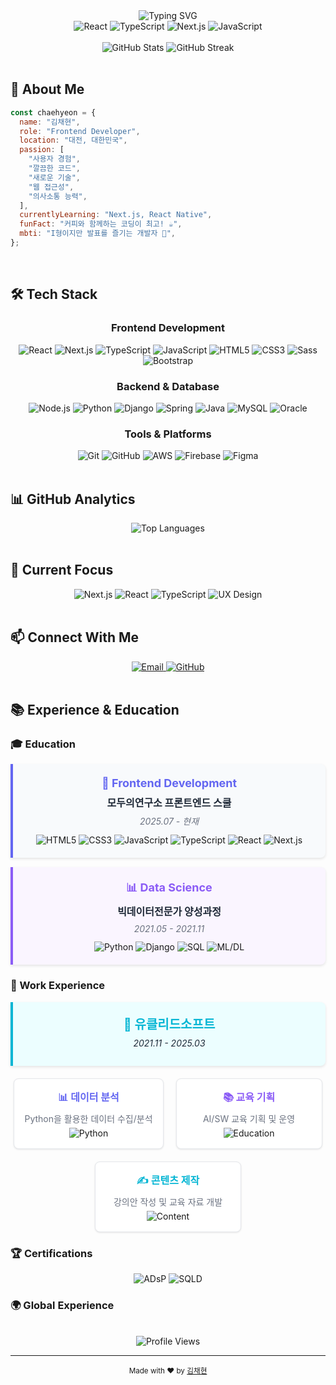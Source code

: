 <div align="center">
  <img src="https://readme-typing-svg.herokuapp.com?font=Fira+Code&weight=500&size=26&pause=1000&color=6366F1&center=true&vCenter=true&width=400&lines=Hello%2C+I'm+Chaehyeon+%F0%9F%91%8B;Frontend+Developer+%F0%9F%92%BB" alt="Typing SVG" />
</div>

<div align="center">
  <img src="https://img.shields.io/badge/React-20232A?style=for-the-badge&logo=react&logoColor=61DAFB" alt="React" />
  <img src="https://img.shields.io/badge/TypeScript-007ACC?style=for-the-badge&logo=typescript&logoColor=white" alt="TypeScript" />
  <img src="https://img.shields.io/badge/Next.js-000000?style=for-the-badge&logo=next.js&logoColor=white" alt="Next.js" />
  <img src="https://img.shields.io/badge/JavaScript-F7DF1E?style=for-the-badge&logo=javascript&logoColor=black" alt="JavaScript" />
</div>

<br/>

<div align="center">
  <img src="https://github-readme-stats.vercel.app/api?username=chaehyeon119&show_icons=true&theme=radical&hide_border=true&bg_color=0D1117&title_color=6366F1&text_color=FFFFFF&icon_color=6366F1" alt="GitHub Stats" />
  <img src="https://github-readme-streak-stats.herokuapp.com/?user=chaehyeon119&theme=radical&hide_border=true&background=0D1117&stroke=6366F1&ring=6366F1&fire=6366F1&currStreakNum=FFFFFF&currStreakLabel=6366F1&sideNums=FFFFFF&sideLabels=6366F1&dates=6366F1" alt="GitHub Streak" />
</div>

<br/>

## 🚀 About Me

```javascript
const chaehyeon = {
  name: "김채현",
  role: "Frontend Developer",
  location: "대전, 대한민국",
  passion: [
    "사용자 경험",
    "깔끔한 코드",
    "새로운 기술",
    "웹 접근성",
    "의사소통 능력",
  ],
  currentlyLearning: "Next.js, React Native",
  funFact: "커피와 함께하는 코딩이 최고! ☕",
  mbti: "I형이지만 발표를 즐기는 개발자 🌟",
};
```

<br/>

## 🛠️ Tech Stack

<div align="center">
  <h3>Frontend Development</h3>
  <img src="https://img.shields.io/badge/React-20232A?style=for-the-badge&logo=react&logoColor=61DAFB" alt="React" />
  <img src="https://img.shields.io/badge/Next.js-000000?style=for-the-badge&logo=next.js&logoColor=white" alt="Next.js" />
  <img src="https://img.shields.io/badge/TypeScript-007ACC?style=for-the-badge&logo=typescript&logoColor=white" alt="TypeScript" />
  <img src="https://img.shields.io/badge/JavaScript-F7DF1E?style=for-the-badge&logo=javascript&logoColor=black" alt="JavaScript" />
  <img src="https://img.shields.io/badge/HTML5-E34F26?style=for-the-badge&logo=html5&logoColor=white" alt="HTML5" />
  <img src="https://img.shields.io/badge/CSS3-1572B6?style=for-the-badge&logo=css3&logoColor=white" alt="CSS3" />
  <img src="https://img.shields.io/badge/Sass-CC6699?style=for-the-badge&logo=sass&logoColor=white" alt="Sass" />
  <img src="https://img.shields.io/badge/Bootstrap-563D7C?style=for-the-badge&logo=bootstrap&logoColor=white" alt="Bootstrap" />
</div>

<div align="center">
  <h3>Backend & Database</h3>
  <img src="https://img.shields.io/badge/Node.js-43853D?style=for-the-badge&logo=node.js&logoColor=white" alt="Node.js" />
  <img src="https://img.shields.io/badge/Python-3776AB?style=for-the-badge&logo=python&logoColor=white" alt="Python" />
  <img src="https://img.shields.io/badge/Django-092E20?style=for-the-badge&logo=django&logoColor=white" alt="Django" />
  <img src="https://img.shields.io/badge/Spring-6DB33F?style=for-the-badge&logo=spring&logoColor=white" alt="Spring" />
  <img src="https://img.shields.io/badge/Java-ED8B00?style=for-the-badge&logo=openjdk&logoColor=white" alt="Java" />
  <img src="https://img.shields.io/badge/MySQL-4479A1?style=for-the-badge&logo=mysql&logoColor=white" alt="MySQL" />
  <img src="https://img.shields.io/badge/Oracle-F80000?style=for-the-badge&logo=oracle&logoColor=white" alt="Oracle" />
</div>

<div align="center">
  <h3>Tools & Platforms</h3>
  <img src="https://img.shields.io/badge/Git-F05032?style=for-the-badge&logo=git&logoColor=white" alt="Git" />
  <img src="https://img.shields.io/badge/GitHub-100000?style=for-the-badge&logo=github&logoColor=white" alt="GitHub" />
  <img src="https://img.shields.io/badge/AWS-232F3E?style=for-the-badge&logo=amazon-aws&logoColor=white" alt="AWS" />
  <img src="https://img.shields.io/badge/Firebase-FFCA28?style=for-the-badge&logo=firebase&logoColor=black" alt="Firebase" />
  <img src="https://img.shields.io/badge/Figma-F24E1E?style=for-the-badge&logo=figma&logoColor=white" alt="Figma" />
</div>

<br/>

## 📊 GitHub Analytics

<div align="center">
  <img src="https://github-readme-stats.vercel.app/api/top-langs/?username=chaehyeon119&layout=compact&theme=radical&hide_border=true&bg_color=0D1117&title_color=6366F1&text_color=FFFFFF" alt="Top Languages" />
</div>

<br/>

## 🎯 Current Focus

<div align="center">
  <img src="https://img.shields.io/badge/Next.js-000000?style=for-the-badge&logo=next.js&logoColor=white" alt="Next.js" />
  <img src="https://img.shields.io/badge/React-20232A?style=for-the-badge&logo=react&logoColor=61DAFB" alt="React" />
  <img src="https://img.shields.io/badge/TypeScript-007ACC?style=for-the-badge&logo=typescript&logoColor=white" alt="TypeScript" />
  <img src="https://img.shields.io/badge/UX-FF6B6B?style=for-the-badge&logo=figma&logoColor=white" alt="UX Design" />
</div>

<br/>

## 📫 Connect With Me

<div align="center">
  <a href="mailto:chkim.dev@gmail.com">
    <img src="https://img.shields.io/badge/Email-D14836?style=for-the-badge&logo=gmail&logoColor=white" alt="Email" />
  </a>
  <a href="https://github.com/chaehyeon119">
    <img src="https://img.shields.io/badge/GitHub-100000?style=for-the-badge&logo=github&logoColor=white" alt="GitHub" />
  </a>

</div>

<br/>

## 📚 Experience & Education

### 🎓 Education

<div align="center">
  <div style="background: #f8fafc; border-left: 4px solid #6366F1; padding: 20px; border-radius: 0 8px 8px 0; margin: 15px 0; box-shadow: 0 2px 4px rgba(0,0,0,0.1);">
    <h3 style="margin: 0; color: #6366F1; font-size: 18px;">🎨 Frontend Development</h3>
    <h4 style="margin: 8px 0; color: #1f2937; font-size: 16px;">모두의연구소 프론트엔드 스쿨</h4>
    <p style="margin: 5px 0; color: #6b7280; font-size: 14px;"><em>2025.07 - 현재</em></p>
    <div style="margin-top: 12px;">
      <img src="https://img.shields.io/badge/HTML5-E34F26?style=flat&logo=html5&logoColor=white" alt="HTML5" />
      <img src="https://img.shields.io/badge/CSS3-1572B6?style=flat&logo=css3&logoColor=white" alt="CSS3" />
      <img src="https://img.shields.io/badge/JavaScript-F7DF1E?style=flat&logo=javascript&logoColor=black" alt="JavaScript" />
      <img src="https://img.shields.io/badge/TypeScript-007ACC?style=flat&logo=typescript&logoColor=white" alt="TypeScript" />
      <img src="https://img.shields.io/badge/React-20232A?style=flat&logo=react&logoColor=61DAFB" alt="React" />
      <img src="https://img.shields.io/badge/Next.js-000000?style=flat&logo=next.js&logoColor=white" alt="Next.js" />
    </div>
  </div>
</div>

<div align="center">
  <div style="background: #faf5ff; border-left: 4px solid #8B5CF6; padding: 20px; border-radius: 0 8px 8px 0; margin: 15px 0; box-shadow: 0 2px 4px rgba(0,0,0,0.1);">
    <h3 style="margin: 0; color: #8B5CF6; font-size: 18px;">📊 Data Science</h3>
    <h4 style="margin: 8px 0; color: #1f2937; font-size: 16px;">빅데이터전문가 양성과정</h4>
    <p style="margin: 5px 0; color: #6b7280; font-size: 14px;"><em>2021.05 - 2021.11</em></p>
    <div style="margin-top: 12px;">
      <img src="https://img.shields.io/badge/Python-3776AB?style=flat&logo=python&logoColor=white" alt="Python" />
      <img src="https://img.shields.io/badge/Django-092E20?style=flat&logo=django&logoColor=white" alt="Django" />
      <img src="https://img.shields.io/badge/SQL-4479A1?style=flat&logo=mysql&logoColor=white" alt="SQL" />
      <img src="https://img.shields.io/badge/ML/DL-FF6B6B?style=flat&logo=tensorflow&logoColor=white" alt="ML/DL" />
    </div>
  </div>
</div>

### 💼 Work Experience

<div align="center">
  <div style="background: #ecfeff; border-left: 4px solid #06B6D4; padding: 20px; border-radius: 0 8px 8px 0; margin: 15px 0; box-shadow: 0 2px 4px rgba(0,0,0,0.1);">
    <h2 style="margin: 0; color: #06B6D4; font-size: 20px;">🏢 유클리드소프트</h2>
    <p style="margin: 8px 0; color: #1f2937; font-size: 14px;"><em>2021.11 - 2025.03</em></p>
  </div>
</div>

<div align="center">
  <div style="display: flex; justify-content: center; gap: 20px; margin: 20px 0; flex-wrap: wrap;">
    <div style="background: white; border: 1px solid #e5e7eb; border-radius: 8px; padding: 16px; box-shadow: 0 1px 3px rgba(0,0,0,0.1); min-width: 200px; flex: 0 1 auto;">
      <h4 style="margin: 0 0 8px 0; color: #6366F1; font-size: 16px;">📊 데이터 분석</h4>
      <p style="margin: 5px 0; font-size: 14px; color: #6b7280;">Python을 활용한 데이터 수집/분석</p>
      <img src="https://img.shields.io/badge/Python-3776AB?style=flat&logo=python&logoColor=white" alt="Python" />
    </div>
    <div style="background: white; border: 1px solid #e5e7eb; border-radius: 8px; padding: 16px; box-shadow: 0 1px 3px rgba(0,0,0,0.1); min-width: 200px; flex: 0 1 auto;">
      <h4 style="margin: 0 0 8px 0; color: #8B5CF6; font-size: 16px;">📚 교육 기획</h4>
      <p style="margin: 5px 0; font-size: 14px; color: #6b7280;">AI/SW 교육 기획 및 운영</p>
      <img src="https://img.shields.io/badge/Education-4A90E2?style=flat&logo=book&logoColor=white" alt="Education" />
    </div>
    <div style="background: white; border: 1px solid #e5e7eb; border-radius: 8px; padding: 16px; box-shadow: 0 1px 3px rgba(0,0,0,0.1); min-width: 200px; flex: 0 1 auto;">
      <h4 style="margin: 0 0 8px 0; color: #06B6D4; font-size: 16px;">✍️ 콘텐츠 제작</h4>
      <p style="margin: 5px 0; font-size: 14px; color: #6b7280;">강의안 작성 및 교육 자료 개발</p>
      <img src="https://img.shields.io/badge/Content-FF6B6B?style=flat&logo=markdown&logoColor=white" alt="Content" />
    </div>
  </div>
</div>

### 🏆 Certifications

<div align="center">
  <img src="https://img.shields.io/badge/ADsP-데이터분석_준전문가-4A90E2?style=for-the-badge&logo=chart-line&logoColor=white" alt="ADsP" />
  <img src="https://img.shields.io/badge/SQLD-SQL_전문가-4479A1?style=for-the-badge&logo=mysql&logoColor=white" alt="SQLD" />
</div>

### 🌍 Global Experience

<div align="center">
  
</div>

<br/>

<div align="center">
  <img src="https://komarev.com/ghpvc/?username=chaehyeon119&style=flat-square&color=6366F1" alt="Profile Views" />
</div>

---

<div align="center">
  <sub>Made with ❤️ by <a href="https://github.com/chaehyeon119">김채현</a></sub>
</div>
